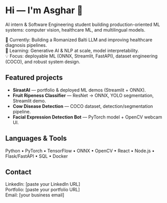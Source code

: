 # Hi — I'm Asghar 👋
AI intern & Software Engineering student building production-oriented ML systems: computer vision, healthcare ML, and multilingual models.

🔭 Currently: Building a Romanized Balti LLM and improving healthcare diagnosis pipelines.  
🌱 Learning: Generative AI & NLP at scale, model interpretability.  
💡 Focus: deployable ML (ONNX, Streamlit, FastAPI), dataset engineering (COCO), and robust system design.

## Featured projects
- **SiraatAI** — portfolio & deployed ML demos (Streamlit + ONNX).  
- **Fruit Ripeness Classifier** — ResNet → ONNX, YOLO segmentation, Streamlit demo.  
- **Cow Disease Detection** — COCO dataset, detection/segmentation pipeline.  
- **Facial Expression Detection Bot** — PyTorch model + OpenCV webcam UI.

## Languages & Tools
Python • PyTorch • TensorFlow • ONNX • OpenCV • React • Node.js • Flask/FastAPI • SQL • Docker

## Contact
LinkedIn: [paste your LinkedIn URL]  
Portfolio: [paste your portfolio URL]  
Email: [your business email]
